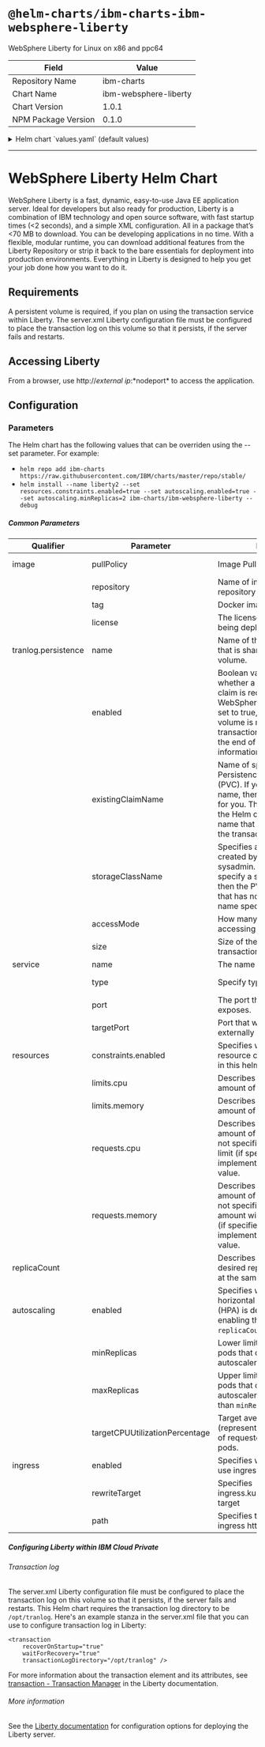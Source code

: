 # `@helm-charts/ibm-charts-ibm-websphere-liberty`

WebSphere Liberty for Linux on x86 and ppc64

| Field               | Value                 |
| ------------------- | --------------------- |
| Repository Name     | ibm-charts            |
| Chart Name          | ibm-websphere-liberty |
| Chart Version       | 1.0.1                 |
| NPM Package Version | 0.1.0                 |

<details>

<summary>Helm chart `values.yaml` (default values)</summary>

```yaml
###############################################################################
# Licensed Materials - Property of IBM.
# Copyright IBM Corporation 2017. All Rights Reserved.
# U.S. Government Users Restricted Rights - Use, duplication or disclosure
# restricted by GSA ADP Schedule Contract with IBM Corp.
#
# Contributors:
#  IBM Corporation - initial API and implementation
###############################################################################

###############################################################################
## Common image variables
###############################################################################
image:
  repository: websphere-liberty
  tag: latest
  pullPolicy: IfNotPresent
  license: ''

service:
  type: NodePort
  name: liberty
  port: 9080
  targetPort: 9080

###############################################################################
## Persistence Storage
###############################################################################

## Persistence is disabled by default, set Enabled: true to use
tranlog:
  name: 'tranlog'
  persistence:
    enabled: false
    existingClaimName: ''

    ## Specify the name of the StorageClass
    ## Setting StorageClass: "" will use whatever storageClass is currently
    ## setup as the Default
    storageClassName: ''

    ## tranlog requires a ReadWriteMany accessMode
    accessMode: 'ReadWriteOnce'

    ## Tranlog requires a Persistence Storage volume size minimum of 1Gi
    size: '1Gi'

###############################################################################
## Auto scaling
###############################################################################
replicaCount: 1
autoscaling:
  enabled: false
  minReplicas: 1
  maxReplicas: 10
  targetCPUUtilizationPercentage: 50

###############################################################################
## Resource constraints
###############################################################################
resources:
  constraints:
    enabled: false
  requests:
    cpu: 500m
    memory: 512Mi
  limits:
    cpu: 500m
    memory: 512Mi
ingress:
  enabled: false
  rewriteTarget: '/'
  path: '/liberty'
```

</details>

---

# WebSphere Liberty Helm Chart

WebSphere Liberty is a fast, dynamic, easy-to-use Java EE application server. Ideal for developers but also ready for production, Liberty is a combination of IBM technology and open source software, with fast startup times (<2 seconds), and a simple XML configuration. All in a package that’s <70 MB to download. You can be developing applications in no time. With a flexible, modular runtime, you can download additional features from the Liberty Repository or strip it back to the bare essentials for deployment into production environments. Everything in Liberty is designed to help you get your job done how you want to do it.

## Requirements

A persistent volume is required, if you plan on using the transaction service within Liberty. The server.xml Liberty configuration file must be configured to place the transaction log on this volume so that it persists, if the server fails and restarts.

## Accessing Liberty

From a browser, use http://*external ip*:*nodeport\* to access the application.

## Configuration

### Parameters

The Helm chart has the following values that can be overriden using the --set parameter. For example:

- `helm repo add ibm-charts https://raw.githubusercontent.com/IBM/charts/master/repo/stable/`
- `helm install --name liberty2 --set resources.constraints.enabled=true --set autoscaling.enabled=true --set autoscaling.minReplicas=2 ibm-charts/ibm-websphere-liberty --debug`

##### Common Parameters

| Qualifier           | Parameter                      | Definition                                                                                                                                                                                                                                           | Allowed Value                                                                                                                                                   |
| ------------------- | ------------------------------ | ---------------------------------------------------------------------------------------------------------------------------------------------------------------------------------------------------------------------------------------------------- | --------------------------------------------------------------------------------------------------------------------------------------------------------------- |
| image               | pullPolicy                     | Image Pull Policy                                                                                                                                                                                                                                    | Always, Never, or IfNotPresent. Defaults to Always if :latest tag is specified, or IfNotPresent otherwise                                                       |
|                     | repository                     | Name of image, including repository prefix (if required).                                                                                                                                                                                            | See Extended description of Docker tags                                                                                                                         |
|                     | tag                            | Docker image tag.                                                                                                                                                                                                                                    | See Docker tag description                                                                                                                                      |
|                     | license                        | The license state of the image being deployed.                                                                                                                                                                                                       | Empty (default) for development or "accept" if you have previously accepted the production license.                                                             |
| tranlog.persistence | name                           | Name of the transaction log that is shared to the persistent volume.                                                                                                                                                                                 |                                                                                                                                                                 |
|                     | enabled                        | Boolean value that specifies whether a persistent volume claim is required to hold the WebSphere transaction log. If set to true, a persistent volume is required. See the transaction log information at the end of this page for more information. | false or true                                                                                                                                                   |
|                     | existingClaimName              | Name of specific, existing Persistence Volume Claim (PVC). If you do not specify a name, then a name is created for you. The name includes the Helm chart name and the name that you specified for the transaction log.                              |                                                                                                                                                                 |
|                     | storageClassName               | Specifies a StorageClass pre-created by the Kubernetes sysadmin. If you do not specify a storage class name, then the PVC is bound to a PV that has no storage class name specified.                                                                 |                                                                                                                                                                 |
|                     | accessMode                     | How many pods can be accessing the volume at once.                                                                                                                                                                                                   | The transaction log assumes that only a single pod can be reading and writing to it at once. "ReadWriteOnce"                                                    |
|                     | size                           | Size of the volume to hold the transaction log.                                                                                                                                                                                                      | Size in Gi (default is 1Gi)                                                                                                                                     |
| service             | name                           | The name of the port service.                                                                                                                                                                                                                        |                                                                                                                                                                 |
|                     | type                           | Specify type of service.                                                                                                                                                                                                                             | Valid options are ExternalName, ClusterIP, NodePort, and LoadBalancer. see Publishing services - service types                                                  |
|                     | port                           | The port that this container exposes.                                                                                                                                                                                                                |                                                                                                                                                                 |
|                     | targetPort                     | Port that will be exposed externally by the pod.                                                                                                                                                                                                     |                                                                                                                                                                 |
| resources           | constraints.enabled            | Specifies whether the resource constraints specified in this helm chart are enabled.                                                                                                                                                                 | false (default) or true                                                                                                                                         |
|                     | limits.cpu                     | Describes the maximum amount of CPU allowed.                                                                                                                                                                                                         | Default is 500m. See Kubernetes - [meaning of CPU](https://kubernetes.io/docs/concepts/configuration/manage-compute-resources-container/#meaning-of-cpu)        |
|                     | limits.memory                  | Describes the maximum amount of memory allowed.                                                                                                                                                                                                      | Default is 512Mi. See Kubernetes - [meaning of Memory](https://kubernetes.io/docs/concepts/configuration/manage-compute-resources-container/#meaning-of-memory) |
|                     | requests.cpu                   | Describes the minimum amount of CPU required - if not specified will default to limit (if specified) or otherwise implementation-defined value.                                                                                                      | Default is 500m. See Kubernetes - [meaning of CPU](https://kubernetes.io/docs/concepts/configuration/manage-compute-resources-container/#meaning-of-cpu)        |
|                     | requests.memory                | Describes the minimum amount of memory required. If not specified, the memory amount will default to the limit (if specified) or the implementation-defined value.                                                                                   | Default is 512Mi. See Kubernetes - [meaning of Memory](https://kubernetes.io/docs/concepts/configuration/manage-compute-resources-container/#meaning-of-memory) |
| replicaCount        |                                | Describes the number of desired replica pods running at the same time.                                                                                                                                                                               | Default is 1. See [Replica Sets](https://kubernetes.io/docs/concepts/workloads/controllers/replicaset)                                                          |
| autoscaling         | enabled                        | Specifies whether or not a horizontal pod autoscaler (HPA) is deployed. Note that enabling this field disables the `replicaCount` field.                                                                                                             | false (default) or true                                                                                                                                         |
|                     | minReplicas                    | Lower limit for the number of pods that can be set by the autoscaler.                                                                                                                                                                                | Positive integer (default to 1)                                                                                                                                 |
|                     | maxReplicas                    | Upper limit for the number of pods that can be set by the autoscaler. Cannot be lower than `minReplicas`.                                                                                                                                            | Positive integer (default to 10)                                                                                                                                |
|                     | targetCPUUtilizationPercentage | Target average CPU utilization (represented as a percentage of requested CPU) over all the pods.                                                                                                                                                     | Integer between 1 and 100 (default to 50)                                                                                                                       |
| ingress             | enabled                        | Specifies whether or not to use ingress.                                                                                                                                                                                                             | false (default) or true                                                                                                                                         |
|                     | rewriteTarget                  | Specifies ingress.kubernetes.io/rewrite-target                                                                                                                                                                                                       | See Kubernetes ingress.kubernetes.io/rewrite-target - https://github.com/kubernetes/ingress/blob/master/controllers/nginx/configuration.md#rewrite              |
|                     | path                           | Specifies the path for the ingress http rule.                                                                                                                                                                                                        | See Kubernetes - https://kubernetes.io/docs/concepts/services-networking/ingress/                                                                               |

##### Configuring Liberty within IBM Cloud Private

###### Transaction log

The server.xml Liberty configuration file must be configured to place the transaction log on this volume so that it persists, if the server fails and restarts. This Helm chart requires the transaction log directory to be `/opt/tranlog`. Here's an example stanza in the server.xml file that you can use to configure transaction log in Liberty:

```
<transaction
    recoverOnStartup="true"
    waitForRecovery="true"
    transactionLogDirectory="/opt/tranlog" />
```

For more information about the transaction element and its attributes, see [transaction - Transaction Manager](https://www.ibm.com/support/knowledgecenter/en/SSAW57_liberty/com.ibm.websphere.liberty.autogen.nd.doc/ae/rwlp_config_transaction.html) in the Liberty documentation.

###### More information

See the [Liberty documentation](https://www.ibm.com/support/knowledgecenter/en/SSAW57_liberty/as_ditamaps/was900_welcome_liberty_ndmp.html) for configuration options for deploying the Liberty server.
